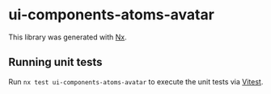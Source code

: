 # ui-components-atoms-avatar

This library was generated with [Nx](https://nx.dev).

## Running unit tests

Run `nx test ui-components-atoms-avatar` to execute the unit tests via [Vitest](https://vitest.dev/).
